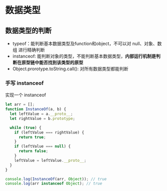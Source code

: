 # 数据类型

## 数据类型的判断

- typeof：能判断基本数据类型及function和object，不可以对 null、对象、数组 进行精确判断
- instanceof: 能判断对象的类型，不能判断基本数据类型，**内部运行机制是判断在原型链中能否找到该类型的原型**
- Object.prorotype.toString.call(): 对所有数据类型都能判断

### 手写 instanceof

实现一个 instanceof

```js
let arr = [];
function InstanceOf(a, b) {
  let leftValue = a.__proto__;
  let rightValue = b.prototype;

  while (true) {
    if (leftValue === rightValue) {
      return true;
    }
    if (leftValue === null) {
      return false;
    }
    leftValue = leftValue.__proto__;
  }
}

console.log(InstanceOf(arr, Object)); // true
console.log(arr instanceof Object); // true
```
